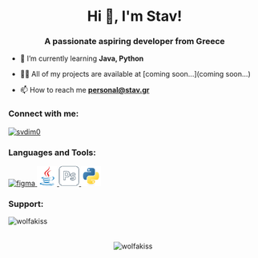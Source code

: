 <h1 align="center">Hi 👋, I'm Stav!</h1>
<h3 align="center">A passionate aspiring developer from Greece</h3>

- 🌱 I’m currently learning **Java, Python**

- 👨‍💻 All of my projects are available at [coming soon...](coming soon...)

- 📫 How to reach me **personal@stav.gr**

<h3 align="left">Connect with me:</h3>
<p align="left">
<a href="https://instagram.com/svdim0" target="blank"><img align="center" src="https://raw.githubusercontent.com/rahuldkjain/github-profile-readme-generator/master/src/images/icons/Social/instagram.svg" alt="svdim0" height="30" width="40" /></a>
</p>

<h3 align="left">Languages and Tools:</h3>
<p align="left"> <a href="https://www.figma.com/" target="_blank" rel="noreferrer"> <img src="https://www.vectorlogo.zone/logos/figma/figma-icon.svg" alt="figma" width="40" height="40"/> </a> <a href="https://www.java.com" target="_blank" rel="noreferrer"> <img src="https://raw.githubusercontent.com/devicons/devicon/master/icons/java/java-original.svg" alt="java" width="40" height="40"/> </a> <a href="https://www.photoshop.com/en" target="_blank" rel="noreferrer"> <img src="https://raw.githubusercontent.com/devicons/devicon/master/icons/photoshop/photoshop-line.svg" alt="photoshop" width="40" height="40"/> </a> <a href="https://www.python.org" target="_blank" rel="noreferrer"> <img src="https://raw.githubusercontent.com/devicons/devicon/master/icons/python/python-original.svg" alt="python" width="40" height="40"/> </a> </p>

<h3 align="left">Support:</h3>
<p><a href="https://www.buymeacoffee.com/stavgr"> <img align="left" src="https://cdn.buymeacoffee.com/buttons/v2/default-yellow.png" height="50" width="210" alt="wolfakiss" /></a></p><br><br>

<p><img align="center" src="https://github-readme-stats.vercel.app/api/top-langs?username=wolfakiss&show_icons=true&locale=en&layout=compact" alt="wolfakiss" /></p>
